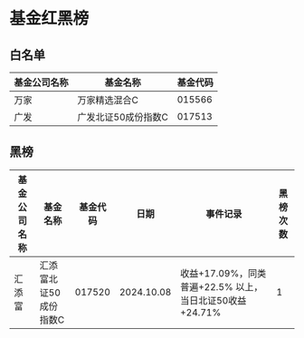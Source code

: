 # 基金红黑榜

## 白名单

| 基金公司名称 | 基金名称 | 基金代码 |
| ------------ | -------- | -------- |
| 万家        | 万家精选混合C    | 015566  |
| 广发        | 广发北证50成份指数C    | 017513  |

## 黑榜

| 基金公司名称 | 基金名称 | 基金代码 | 日期 | 事件记录 | 黑榜次数 |
| ------------ | -------- | -------- | -------- | -------- | -------- |
| 汇添富        | 汇添富北证50成份指数C  | 017520   | 2024.10.08 | 收益+17.09%，同类普遍+22.5% 以上，当日北证50收益+24.71%   | 1   |
